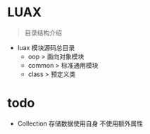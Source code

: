 # LUAX
> 目录结构介绍
* luax 模块源码总目录
    * oop > 面向对象模块
    * common > 标准通用模块
    * class > 预定义类

# todo
- Collection 存储数据使用自身 不使用额外属性
